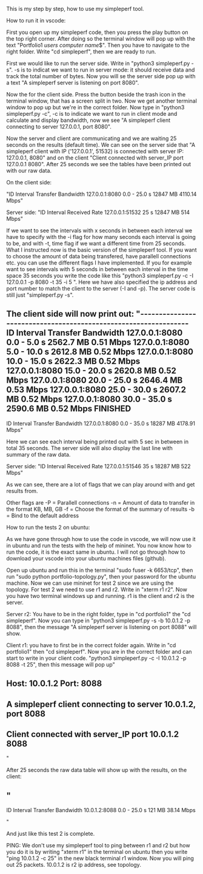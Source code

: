 This is my step by step, how to use my simpleperf tool.

How to run it in vscode:

First you open up my simpleperf code, then you press the play button on the top right corner. After doing so the terminal window will pop up with the text "Portfolio1 *users computer name*$". Then you have to navigate to the right folder. Write "cd simpleperf", then we are ready to run. 

First we would like to run the server side. Write in "python3 simpleperf.py -s". -s is to indicat we want to run in server mode: it should receive data and track the total number of bytes. Now you will se the server side pop up with a text "A simpleperf server is listening on port 8080". 

Now the for the client side. Press the button beside the trash icon in the terminal window, that has a screen split in two. Now we get another terminal window to pop up but we're in the correct folder. Now type in "python3 simpleperf.py -c", -c is to indicate we want to run in client mode and calculate and display bandwidth, now we see "A simpleperf client connecting to server 127.0.0.1, port 8080".

Now the server and client are communicating and we are waiting 25 seconds on the results (default time). We can see on the server side that "A simpleperf client with IP ('127.0.0.1', 51532) is connected with server IP: 127.0.0.1, 8080" and on the client "Client connected with server_IP port 127.0.0.1 8080". After 25 seconds we see the tables have been printed out with our raw data.

On the client side:

"ID                   Interval        Transfer       Bandwidth
127.0.0.1:8080      0.0 - 25.0 s     12847 MB       4110.14 Mbps"

Server side: 
"ID               Interval       Received          Rate
127.0.0.1:51532     25 s         12847 MB        514 Mbps"

If we want to see the intervals with x seconds in between each interval we have to specify with the -i flag for how many seconds each interval is going to be, and with -t, time flag if we want a different time from 25 seconds. What I instructed now is the basic version of the simpleperf tool. If you want to choose the amount of data being transfered, have parallell connections etc. you can use the different flags I have implemented. If you for example want to see intervals with 5 seconds in between each interval in the time space 35 seconds you write the code like this "python3 simpleperf.py -c -I 127.0.0.1 -p 8080 -t 35 -i 5 ". Here we have also specified the ip address and port number to match the client to the server (-I and -p). The server code is still just "simpleperf.py -s". 

The client side will now print out: 
"----------------------------------------------------------------
ID                      Interval      Transfer       Bandwidth
127.0.0.1:8080      0.0 - 5.0 s       2562.7 MB       0.51 Mbps
127.0.0.1:8080      5.0 - 10.0 s      2612.8 MB       0.52 Mbps
127.0.0.1:8080      10.0 - 15.0 s     2622.3 MB       0.52 Mbps
127.0.0.1:8080      15.0 - 20.0 s     2620.8 MB       0.52 Mbps
127.0.0.1:8080      20.0 - 25.0 s     2646.4 MB       0.53 Mbps
127.0.0.1:8080      25.0 - 30.0 s     2607.2 MB       0.52 Mbps
127.0.0.1:8080      30.0 - 35.0 s     2590.6 MB       0.52 Mbps
FINISHED
----------------------------------------------------------
ID                      Interval                Transfer       Bandwidth
127.0.0.1:8080      0.0 - 35.0 s               18287 MB         4178.91 Mbps"

Here we can see each interval being printed out with 5 sec in between in total 35 seconds. The server side will also display the last line with summary of the raw data. 

Server side: 
"ID              Interval        Received                Rate
127.0.0.1:51546     35 s         18287 MB        522 Mbps"

As we can see, there are a lot of flags that we can play around with and get results from. 

Other flags are 
-P = Parallell connections
-n = Amount of data to transfer in the format <X>KB, <X>MB, <X>GB
-f = Choose the format of the summary of results
-b = Bind to the default address

How to run the tests 2 on ubuntu:

As we have gone through how to use the code in vscode, we will now use it in ubuntu and run the tests with the help of mininet. You now know how to run the code, it is the exact same in ubuntu. I will not go through how to download your vscode into your ubuntu machines files (github).

Open up ubuntu and run this in the terminal "sudo fuser -k 6653/tcp", then run "sudo python portfolio-topology.py", then your password for the ubuntu machine. Now we can use mininet for test 2 since we are using the topology. For test 2 we need to use r1 and r2. Write in "xterm r1 r2". Now you have two terminal windows up and running. r1 is the client and r2 is the server. 

Server r2: You have to be in the right folder, type in "cd portfolio1" the "cd simpleperf". Now you can type in "python3 simpleperf.py -s -b 10.0.1.2 -p 8088", then the message "A simpleperf server is listening on port 8088" will show.

Client r1: you have to first be in the correct folder again. Write in "cd portfolio1" then "cd simpleperf". Now you are in the correct folder and can start to write in your client code. "python3 simpleperf.py -c -I 10.0.1.2 -p 8088 -t 25", then this message will pop up"

Host: 10.0.1.2
Port: 8088
----------------------------------------------------------------
A simpleperf client connecting to server 10.0.1.2, port 8088
----------------------------------------------------------------
Client connected with server_IP port 10.0.1.2 8088
----------------------------------------------------------------
"

After 25 seconds the raw data table will show up with the results, on the client:

"
----------------------------------------------------------
ID			         Interval		Transfer		Bandwidth
10.0.1.2:8088      0.0 - 25.0 s     121 MB           38.14 Mbps

"

And just like this test 2 is complete. 


PING: We don't use my simpleperf tool to ping between r1 and r2 but how you do it is by writing "xterm r1" in the terminal on ubuntu then you write "ping 10.0.1.2 -c 25" in the new black terminal r1 window. Now you will ping out 25 packets.  10.0.1.2 is r2 ip address, see topology.

